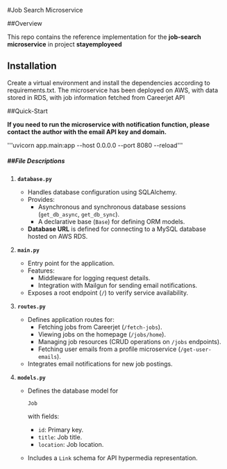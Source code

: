 #Job Search Microservice



##Overview

This repo contains the reference implementation for the **job-search microservice** in project **stayemployeed**

## Installation

Create a virtual environment and install the dependencies according to requirements.txt. The microservice has been deployed on AWS, with data stored in RDS, with job information fetched from Careerjet API

##Quick-Start

**If you need to run the microservice with notification function, please contact the author with the email API key and domain.**

'''uvicorn app.main:app --host 0.0.0.0 --port 8080 --reload'''

##### ##File Descriptions

1. **`database.py`**

   - Handles database configuration using SQLAlchemy.
   - Provides:
     - Asynchronous and synchronous database sessions (`get_db_async`, `get_db_sync`).
     - A declarative base (`Base`) for defining ORM models.
   - **Database URL** is defined for connecting to a MySQL database hosted on AWS RDS.

2. **`main.py`**

   - Entry point for the application.
   - Features:
     - Middleware for logging request details.
     - Integration with Mailgun for sending email notifications.
   - Exposes a root endpoint (`/`) to verify service availability.

3. **`routes.py`**

   - Defines application routes for:
     - Fetching jobs from Careerjet (`/fetch-jobs`).
     - Viewing jobs on the homepage (`/jobs/home`).
     - Managing job resources (CRUD operations on `/jobs` endpoints).
     - Fetching user emails from a profile microservice (`/get-user-emails`).
   - Integrates email notifications for new job postings.

4. **`models.py`**

   - Defines the database model for 

     ```
     Job
     ```

      with fields:

     - `id`: Primary key.
     - `title`: Job title.
     - `location`: Job location.

   - Includes a `Link` schema for API hypermedia representation.
